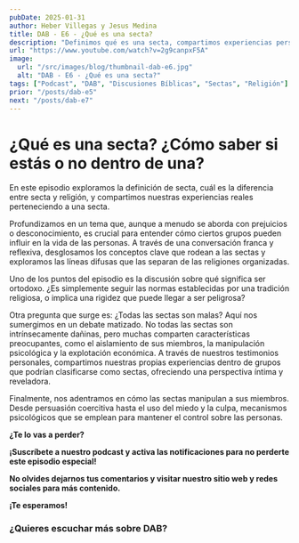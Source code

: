 ```yaml
---
pubDate: 2025-01-31
author: Heber Villegas y Jesus Medina
title: DAB - E6 - ¿Qué es una secta?
description: "Definimos qué es una secta, compartimos experiencias personales y discutimos los límites entre religión, ortodoxia y manipulación."
url: "https://www.youtube.com/watch?v=2g9canpxF5A"
image:
  url: "/src/images/blog/thumbnail-dab-e6.jpg"
  alt: "DAB - E6 - ¿Qué es una secta?"
tags: ["Podcast", "DAB", "Discusiones Bíblicas", "Sectas", "Religión"]
prior: "/posts/dab-e5"
next: "/posts/dab-e7"
---
```


# ¿Qué es una secta? ¿Cómo saber si estás o no dentro de una?

En este episodio exploramos la definición de secta, cuál es la diferencia entre secta y religión, y compartimos nuestras experiencias reales perteneciendo a una secta.

Profundizamos en un tema que, aunque a menudo se aborda con prejuicios o desconocimiento, es crucial para entender cómo ciertos grupos pueden influir en la vida de las personas. A través de una conversación franca y reflexiva, desglosamos los conceptos clave que rodean a las sectas y exploramos las líneas difusas que las separan de las religiones organizadas.

Uno de los puntos del episodio es la discusión sobre qué significa ser ortodoxo. ¿Es simplemente seguir las normas establecidas por una tradición religiosa, o implica una rigidez que puede llegar a ser peligrosa?

Otra pregunta que surge es: ¿Todas las sectas son malas? Aquí nos sumergimos en un debate matizado. No todas las sectas son intrínsecamente dañinas, pero muchas comparten características preocupantes, como el aislamiento de sus miembros, la manipulación psicológica y la explotación económica. A través de nuestros testimonios personales, compartimos nuestras propias experiencias dentro de grupos que podrían clasificarse como sectas, ofreciendo una perspectiva íntima y reveladora.

Finalmente, nos adentramos en cómo las sectas manipulan a sus miembros. Desde persuasión coercitiva hasta el uso del miedo y la culpa, mecanismos psicológicos que se emplean para mantener el control sobre las personas.

**¿Te lo vas a perder?**

**¡Suscríbete a nuestro podcast y activa las notificaciones para no perderte este episodio especial!**

**No olvides dejarnos tus comentarios y visitar nuestro sitio web y redes sociales para más contenido.**

**¡Te esperamos!**

### **¿Quieres escuchar más sobre DAB?**

